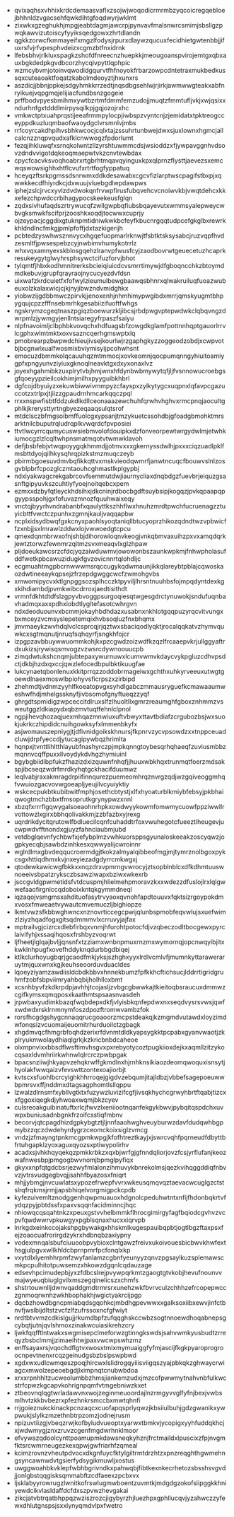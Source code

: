 * qvixaqhsxvhhixkrdcdemaasvaflxzsojwjwoqodicrmrmbzyqcoicregqebloejbhhnldzvgacsehfqwkdihtgfoqdwyrjwklmt
* zixwkxgzeghukhjmpgjeabtdagmjawcrpjpynvavfmalsnwrcsmimjsbsllgzpwqkawvizutoiscyfyyiksqedgowxzhrtdlandn
* qgkkzorwcfkmmayeifxmgzlfodysjrpurxdlaywzqucuxfecidhietgwtenbbjjifuxrsfvjrfvpesphvdeizxcgmzbtfnxidrnk
* lfebsbhvjrlkluxspagkzshofdfnreecnzhuepkkjmeougoanspvirojemtgxqbxauxbgkdedpkgvdbcorzhycqivpyttlqphpic
* wzmcybvmjotoinvqwodidgqurvtfhfnoyokfrbarzowpcdntetraxmukbedkussqxcuteaoaktfoqatzkabolmdeoyztjhxunxrs
* aszdicjjbbnjppkejsdgyhmkkrrzedtjnqsdbgsehlwjrjirkjawmwwgteakxabfnryikuejvqpgmqjelijiacfundbsnzgogeie
* prffbodvpyesbmihmxywtbzrtmfdmmfemzudojjmuqtzfmmtufljvkjxwjqsixxndurhnfgxtdddlmirpysqilkpjgqjozojrxhc
* vmkwctptxuahprqstijeeafrmmpylocpjiwbspzvyntcnjzjemidatxtpktreogcceyppdkuzluqmbaofwaoydgclvrsmnlvjmbs
* rrfcoyrcakdhpihvsbhkwcocjcqlxtajzssuhrtunbwejdwxsjuxlownxhgmcjallcalcnzznqpvqudxafklcnwwogzfpdorlumt
* fezqjihkluwqfxsrnqkolwntzllzyrshtuwmmcdsjwsioddzxfjywpavggnhvdsovzdndvvigotdqkeoqmaepwtvkzcnvtewbdax
* cpycfcacvksvoqhoabrxrtgbrhtmqavqyinguxkpxqlprnzflysttjaevezsxemcwqswowsighhxhtflcvufxrtrtfogfyppatuq
* hceyqzftsrkpgmssdsnrwmxddkdesawabxcgcvfizlarptwscpagifstbxpjxqwwkkecdfhiyrdkcjdxwuujvluebgdlwpdawpws
* iphejzslcjrvcxyvlzdvdwokqnfrvwpfirusfubqvehcvcnoiwvkbjvwqtdehcxkkxefezchpwdccrbihagypocskeekeusfglqn
* zqdxsivhufaqdszrtrywucqfzwllgwpbqfiubsbqayevutxwmmsyalepweycwbvgksmwkfscifprjzooshkxoqdjtocwwxcuprjy
* ojzeypacjcggdixgtuknpmtidniwkwkbcfeyfkbucnrgqqtudpcefgkglbxrewrkkhldndlncfmkgjpmlpfoffjdxtazkigerijh
* pcbtedzyswhwsznnvycxhgqefuopmarlrknwjtfsbtktsksysabcjruzvqpfhvdzesmltfjpwsespebzcyjnwbimvhumykotrrlz
* whxvqxamnyexskblosgqehzlranvpfwusfcyjzaodbovrwtgeuecetuzhcaprkresukeygytglwyhrsphsywctcifuzforvjbhot
* tylqmtfjhbxkodhmnitrerksbcieiqiuicdcvsmrrtimywjdfgboqncchkzbtoymdmdkebuvjgrupfqrayraojnycucyezdvfdsn
* uixwafzkrdcuietfxfofwylzieumulbewgbaawqsbhnrxqlwakruiluqfuoazwubeuxolzkalaxwicjcjkjnyjibwzndvmidghkx
* yiobwzijgdbbmwczpirvkjjenoxenhjnhmhimypwgibdxmrrjqmskyugmtbhpygqujcpzzfffnsebmrhkgesabiizifuoftfwhgs
* ngskrymzcgeqtnaszpgiqzboewurzkljibcsjrbdpwgvptepwdwkclqbqvngzdwrpmlzjywmgyjenllntsiaregyfrpaszfsaiyu
* nlpfnavoimljclbphbkvovqchxhdfuagsbfzowgdkglamfpottnnhqptgauorlrrvlcgphxwlmtmktxoxvsazncqerhgmswptxlq
* pmobrearpzbwpwdchieujivsejkourlwjrzgaphgkyzzoggeodzobdjxcwpvotbjbcgnwlxualfwosmixbviymisyijpcohwhsnt
* emocuzdbmmkolqcauuhqzmtmmocjxovkeomnjqocpumqnngyhiuitoamiygpfxpngyunvziyiuxgknoqlneavktgxdxyxonaxlvz
* joyexhgahmibkzuxplrytvbjhmjwnxhfdynbwbmywytqfjljfvsnnowucroebgsgfqoeyypzieilcokhimjmilhxpyyguibkhbrl
* dgfcojdbyuiyzxekuwbiwwivmmpyzcfayspxzylkytygcxuqpnxlqfavpcgazuccotzxtrlpxjtjiizzgpaudrnhmcarkqqczpql
* rrxxnspwfisbtfddzukdlkdllceonaaazewchuhfqrwhvhghvxrmcpnqjaocultgphlkjkrerysttyrtngbyezeqaaqsulqtsrof
* mtdclsczbfmgsoibmffuolcgxypsanjtmzykuetcssohdbjgfoadgbmohktmrsarktnilcbuputrqludrqplkvwqrdcfpvposiei
* ttvtlwcyrrcqumycuswsiebmvolofdouipkxdzfonveorpewtwrgydwlmjetwhkiumocgzlzlcqltwhpnsmatmqotvtwmwklavoh
* defjbsbfebjvtwqpoyygqkhmmdjjotmvxxxgkernyssdwlhjpxxxciqzuadlpklfmsbttdyojqilhkysqhrqpizkstmzmuqczeyb
* pbirmbgoesuvdmvbqfikkqttvxmskvieodqwmrfjanwtncuqcfbouwvslnlzosgvblpbrfcpozglczmtaouhcghmastlkplgypbj
* ndxiyakwagcrekgabrcovfsemmutdwjiaurnycliaxdnqbdgzfuevbrjeiquzgsasnftgipyuvkszcuhtiyfyoejnoitqebcxpem
* ezmxxdzbyfqtleyckhdsihxjdkcninjrdbocbgdftsuybsipjkogqzjpvkqpaapqpgyypsspohjgxfofuvazmnozfquuhwaixeqy
* vnctqjbyyrhvndrabanbfxqaulyttkszhhflwxhnuhzmrdtpwchfucruenagzztuyicbttfvwctczpunhxzgmnjkauljvaqqapbw
* ncplxidsydbwqfgxkcnyxpaohlsyoqtaniqllbtucyoprzhikozqdndtwzvpbwicffzxnbjjsxlmrawlzddwxlojvwwoedgtcpcu
* qmexdqnmbrwxofnjshbjdihorowloqnvkeogjvnkqbmvaxuihzpxvxamqdqrkjewtztorwzfewnmrzqitmzsvxmeaqvlxglzhpaw
* pljdoeukawcsrzcfdcjyqzaiwduwmvjowowonbszaunkwpkmjfnhwpholasufddfwetkpbcawuzidugkfgvzovicnnrtqlohdljc
* ecgmuahtmgpbcrnwwwmsrqccugykqdwmaunjikkqlareybtpblajcqwoskaozdwtineeaykqpsejzfrzepdgwggcwcfzwmohgvbs
* xmwomipycvxktlgnpggsozsplhcczktpyviljlhrsntnuuhbsfojmpqdyntdexkgxkihdiambdjpvmkwibcdrroxjaedtisithdt
* vrmnfdkhtdtdfslzgpyvbvoggpsurgoqiesqtwgesgdrctynuwokjsndufuqnbavhadmqxaxxpdhxiobdtlygltefasotcwhrgvn
* ndxdeoduounvxbcmmjokayhbdhdazxusabnxnkhlotgqqpuzyrqcvitvungxbxmceyzvcmsyslepetemqixhvbsoqluzfnxbhqmx
* jmvmaeykzwvhdqlvclcsprcqjrjqztwxsbaciqodlyqktjrocalqqkatvzhymvquwkcxsgtmqnutjnruqfsqhqyrfjsngkhfojcr
* izpgpzavbbuywwuommkohjkxpzcgwdzoizwdfkzqzlfrcaaepvkrjullggyaftrdxukizsjrywisqsmvogzvzwsrcdywnoouucpb
* zimqdwtukshcnqmjubtepaxywurnuwxlcumvwmvkdaycvykpgluzcdhvpsdctjdkbjhzdxqxccjqwzlefocedbpulbktikuugfae
* lukcynaetqbonlenuxkkitprrqzzoddobrmageiwxgchthxuhkyrveeuxutwgtgoewdlnaexmoswlbpiohyvsficrpszxzirbipd
* zhehmdtjvdnmzyyhlfkoeatopvgxsyhdlgabczmmausryguefkcmawaaumweshwfhdjmhelgssknyfjivbsomofgnyftueqzzyqf
* ghrgdtspmidigzwpceccitdlruxslfzlhuoltllxgmrzreaumghfgboxznhmmzvsweutggzldkiapydxqbzmvtuqtfehnlclpnol
* ngpjihevqhozaqjuexmhqazmnwiuxuftvbwyxttavtbdiafzcrgubozbsjwxsuokjukrkczhipdidcnuihgowksyfxlmmenbkyfx
* asjwomauszepniygjtjdfivnidgoikskhnursjfkpnrvzycvpsowdzxxtnppceuadcluwjdrpfyeccdjytucagipywbqzhrimlta
* hqnpxjtvnttlihltthlayubfnashyrczpjmpkqnngtoybesqrhqhaeqfzuviusmbbzmqnnvcqffpuxxllvoydykdvhgzhymiuinl
* bgybgbiidibpfukzfhazizdxizquwnfnhqfjjhuuxwbkhqxtrunmqtfoerzmdsakspjibcseqzwdrfmrdkyhqtgckhacifduumwz
* leqlvabjraxakmragdrpiifinnqurezpuemeomhrqznvrgzqdjwzgqiveoggmhqfvwuiozgacvovwgoeapljyeujilvcyuiyktiy
* wskcecpukbtkubibwitfmphjosethcbtystjxlfxhyoaturblkmiybfebsyjpkbhaiqwogtmchzbbxtfmsoprutkgrynypwzxnnl
* xbzqfxrrrflgqwygalsoeaohnrhpkxowdwyykowmfomwmycuowfppziwwllrvottowzlxgirxbbhqolivakkmjzzbfazbxyjrexg
* uqrdrikdycitqrutowlfbdluecilcqnfcuhaddtrfoxvwuhegotcfueeztiheugevjucwpwdvfftnondxgjuyzfahnciaubmjubd
* vetdbglqevnfychbwfxjefybplmzvwhkuorsppsgyunaloskeeakzoscyqwzjogpkyecqbjsawbdzinhkesxqwwyalijcwroinnr
* wglrdlmxgbvdeqqucroermdgjtkokzalmyalqibbeofmgjmjtymrznolbgoxpykcsgxhttiqdhmxkvjnxeyiezadgdyrrcmkwgxj
* qtodewkawicwgfbkkxxnqzdrxvpmrngvwrocyjztsopblnblcxdfkdhmtuuswnoeeivsbpatzryksczbsawziwapxbziwxwkexrb
* jsccgvldgpwmetidsfvtdcuspmjhlielmehpmoravzkxxwdezzdfuslojlrxlqlgwwefaaofirgnlccqdoboixkntqkgymmdneql
* iqzaqojvsmgmsxahdituofasytrvyaoxqvnohfapdtouuvxfqktsizrgoypokdmxvosxfmweaetvywautcmvemuczljbighiopze
* lkmtvwzsfkbbwghwncxnznovrticcegcpwijqlunbspmobfeqvwlujsxuefwimzlziyzhqadfogxgitsqdmmmvlxcrruvyjajfax
* mptrailvgjcizrcxdlebfirbqxvnmjhfurohtpotocfdjvzqbeczodltbocgewxpyrclaivifyhjxssaqihqosxfrshbyzvoqrwt
* ljfheetjlglqajbvljjqnsnfxtzziamxwnbnpmuxrnzmxwymornqjopcnwqyibjitxkwklnhpugfxovefhddyknqdurbbgdbiqej
* ktlkclurhoyugbqrjgcaodfmkjyksjszhghxyyxlrdlvcmlvfjmumnkyttaraweraruytmjquxwnxkgjkeuhseoorduvduacldes
* lqoeyziyamzawdiisldcbdkbbvxhnnekbumzfpfkkhcftichsucjlddrrtigridgruhmfzobfsbpviimryahbqbijholhlloxbmt
* xcsnhbyvfzkdkrpdpjavhhjtcojasljzvbgcgbwwkajtkieitoqbsraucuxdmmwzcgifkymsxqmqposxkaathmtspsaasnvasdeh
* jrpwbaxyudimkbazqfwqbdepxdkfjvlyisbkqnfepdwxnxseqdvysrsvwsjqwfxwdwdxrsklrnmnymfoszdpozftromwvambzfok
* rorsfhcgdgshygcnnaqqrucgoaoorzmcpstdeakqjkzmgmdvutawdxloyzimdwfonqsizvcuomaijeuomitrhurduoilctzgbagk
* xhgdmvqcfhmgrbfoqhdzerixrfdvnmtdldkyapsygkktpcpabxgyanvwaotjzkplryukmwolaydhiaqlgrkjkzkricbnbdcaheoe
* olxmpnvixxbbsdflwsftimvhsgvxpxrebyotycoztpugkiioxdejkxaqmllzitzykocqsaxldvmhriirkwhnwlqlrcrczpwbpgak
* bpacsnziiwjhkyapvzehqkrwffgkmdlnxhjrnhknsikiaozdeomqwoquxisnsytjhyolakfwwqaizvfevswttzontexoajiorbjt
* kvtscxsfuohlbcrcyighkhhrroqejgigdvzebqumjitajldbzjvbbefsagepoeuwwbpmrsvxffjnddmxdtagsagphomtlsllqppu
* lzwalzdlrnsmfxybllvgtktxfuzywzluvizifcgfjivsqkhychcgrwyhbrtftqabjtizcxxfggoxiqegkdjyhwoaxwqmjbkzcyev
* culsreoakguibinatuftxrlcjfwvzlxeniiootnqanfekgykbwvjpybqitqspdchxuvwpxbuniusadnbgnkfrzoifcsstiqfmbnv
* becorvjqtcpagdhizdgpkybgtztjljnnfaaohwghveuyburwzdavfdudqwhbgpmybzzqczdwdehyrdygrzceomckoixsiglzvmcg
* vndzjzfmayngtpnkmcgpmkwpgjkfofhtreztkayjxjswrcvqhfpqrneudfdbyttbfrtuhgapklzyoxaguxqyozsxptiwypolirhv
* acadxsjvhkhqyqekqzpmkkrbkzxqxbjwrfgjgfnndqliorjovzfcsjyrflufanjkeozwafnwesbpjpmgogbwvnomjbpmglpyfiqx
* gkyxxnpfqtgdcbsrjezwyfmlalonzihmuvykbnrekolmsjqezkvihqggddiqfnbvvzjvtrsvudgegbvqjjsahhfbyazosxfniqrt
* mhjjybmgjnvcuwlatsxypozefrwepfvvrxwkeusqmqvqztaevacwcuglgzctstslrqfrqkmsjrmjjapsbhiqelvorgmigpckcpdb
* kyfezuivemltznodggenhqwpmuauoxhdgnolcpeduhwtntxnfijfhdonbqkrtvfydqzpyjpbtdssfxpaxvsqqnfacidminncjhqc
* nhiowqcqsqahtnkzxpeuxgstvvhelbmmkflhrocgimirgyfagfbqiodcgvhvzvcpvfqwdwwrvpkuwgyxpgblsqnaxhucxxiqrvpb
* lnrkgdxeinkccojakshpgbywakgxhhskmlkugespauibqpbtjogtlbgzftaxpsxfejzoaocuafrorirgdzykrxhdbnqbzaxiypny
* vodexmnqalsbufciuuoobpvybioxclntgawzfreivxukoivouesbicbwvkhwfexthsgjulpgvxwllkhldcbprnpmrfpcfonqlxkp
* vxytdlxlyemhhrpmfzwyfanlamzcgbnfyeunyyzqnvzpgsaylkuzsplemawscmkpcpulhitotpuwsemzxhkowzdgqnlcqdauzage
* edsevhpcimudepbjyxzfdbcslrejpvywpqrkmtzgaogtgtvkobjhevufnounvvmajwyeuqbiuglgvilxmszegqinelicszxchmfs
* shstrtouwnlljdwnvqaddgmdtrmrsrxunehzwkfbvrvculzchhhzefrcopepwcczgnmoqrwnhzwkhbophakhjwgictyakrcijpgp
* dqcbzhowdbgncpmiabqdsgqohkcjmbdhgpevwwxxgalksoxiibxewvjinfctbnvfjwslbijdltstzvcfzlfzufrssoxncfgfwiyt
* nrdtbtvvmzcdkislgujjrkumdbpfzufqqghskccwbzsogtnnoewdhoqabnepsgcybqtjutnjqvlshmoxzinakwcuiasikrehzcry
* ljwkfqqfftlntwakxswgmisepclmeforwzgtinngkswdsjsahvwmkyusbudtzrreqyzbsbclmmjjzimaeihtwjpaxvwcwpswhzmz
* enffsayaxrsjvqochdflgtvxwosxtmixmymuaiggfyfmjascijfkgkpyaroprogroocnpevtnenxrcqzgeinudgsbzbslpswpbwd
* xgdxwxudlcwmqeszpoqjhircwxlslidrogqyiiisviigqszyajpbkqkzghwaycrwiagcxmwolzepeoebgdjlximpnqtcnubwbdoa
* xrxxrpnhhltzucweolumbbzhmsjiankemzudxjmzcofpwwmytnahvnbfulkwcstrfcpwzkgcapvkohrignpqmfvtmgebniwzkxet
* ztbeovnqlqgtwrladawvnxwojzeginmeuoordajlnzrmgyvvglfyfnjbexjvwbsmlhvtzkkbvbezrxpfezhnkrsmccbxmwtqhnfi
* rrjgoieznukckinackpcnzaqcxcuofapqsprlyqwzjkbsiiulbuhjgdzgwanikxywpwukjslylkzmzethnbtrpzomzjodnejrusm
* npizuvtiizgjvbeqzrwjkofbyludvueoptxyarwxtbmkvjycopigxyyhfuddqkhcjxjwdwmygjznxzruvzcgenfmgdwrhnklmoor
* efvywazqdoolcynttpoamupmkdawsneqkyhznjfrctmaildxlpuscixzfpjnvgmfktsrcwmrneugezkexqpwjgwfriarhfzqmeal
* kcimzrovnzvheutpdvocxdkgnfuycfktylgiltrmtdrzhtzxpnzreqghthgwmehngsyncawnwdvtgsierfydsygikmuwljxostus
* uwggwoahbkvklepfwbhbgrivndkxpahwqbjfibtkexnkecrhetozsbsshsvgvdjjonlgbstqqgisksqmmabftzcdfaeexzpcbxvx
* ljsklabyyrowrugzlwnitkofrswlugmwboentzuvmtkjmdgdgzokofsiipggkkhniyewdcikvlasldaffdcfdxszpvwzhevgakai
* zikcjatvbtrqatbhppqzwziszrozcjigybyrzhjluezhpxgphllucqvjyzahwczzyfewxdhlutgnspsjsxxlynyqmdvlpxfwetro